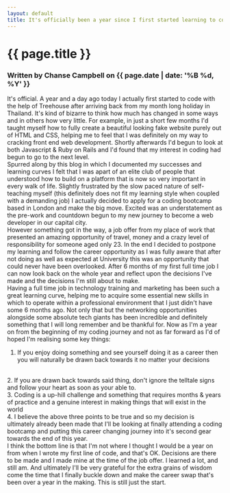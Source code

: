 ```yaml
---
layout: default
title: It's officially been a year since I first started learning to code &amp; this is what I've learned so far
---
```

<h1 class="header-name">{{ page.title }}</h1>
<h3 class="header-name">Written by Chanse Campbell on {{ page.date | date: '%B %d, %Y' }}</h3>

It's official. A year and a day ago today I actually first started to code with the help of Treehouse after arriving back from my month long holiday in Thailand. It's kind of bizarre to think how much has changed in some ways and in others how very little. For example, in just a short few months I'd taught myself how to fully create a beautiful looking fake website purely out of HTML and CSS, helping me to feel that I was definitely on my way to cracking front end web development. Shortly afterwards I'd begun to look at both Javascript &amp; Ruby on Rails and I'd found that my interest in coding had begun to go to the next level.
<br>
Spurred along by this blog in which I documented my successes and learning curves I felt that I was apart of an elite club of people that understood how to build on a platform that is now so very important in every walk of life. Slightly frustrated by the slow paced nature of self-teaching myself (this definitely does not fit my learning style when coupled with a demanding job) I actually decided to apply for a coding bootcamp based in London and make the big move. Excited was an understatement as the pre-work and countdown begun to my new journey to become a web developer in our capital city.
<br>
However something got in the way, a job offer from my place of work that presented an amazing opportunity of travel, money and a crazy level of responsibility for someone aged only 23. In the end I decided to postpone my learning and follow the career opportunity as I was fully aware that after not doing as well as expected at University this was an opportunity that could never have been overlooked. After 6 months of my first full time job I can now look back on the whole year and reflect upon the decisions I've made and the decisions I'm still about to make.
<br>
Having a full time job in technology training and marketing has been such a great learning curve, helping me to acquire some essential new skills in which to operate within a professional environment that I just didn't have some 6 months ago. Not only that but the networking opportunities alongside some absolute tech giants has been incredible and definitely something that I will long remember and be thankful for. Now as I'm a year on from the beginning of my coding journey and not as far forward as I'd of hoped I'm realising some key things:
<br>
1. If you enjoy doing something and see yourself doing it as a career then you will naturally be drawn back towards it no matter your decisions
<br>
2. If you are drawn back towards said thing, don't ignore the telltale signs and follow your heart as soon as your able to.
<br>
3. Coding is a up-hill challenge and something that requires months &amp; years of practice and a genuine interest in making things that will exist in the world
<br>
4. I believe the above three points to be true and so my decision is ultimately already been made that I'll be looking at finally attending a coding bootcamp and putting this career changing journey into it's second gear towards the end of this year.
<br>
I think the bottom line is that I'm not where I thought I would be a year on from when I wrote my first line of code, and that's OK. Decisions are there to be made and I made mine at the time of the job offer. I learned a lot, and still am. And ultimately I'll be very grateful for the extra grains of wisdom come the time that I finally buckle down and make the career swap that's been over a year in the making. This is still just the start.